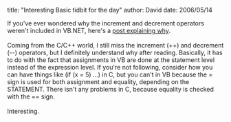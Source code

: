 
title: "Interesting Basic tidbit for the day"
author: David
date: 2006/05/14

If you've ever wondered why the increment and decrement operators weren't included in VB.NET, here's a <a href="http://http://www.panopticoncentral.net/archive/2003/12/02/251.aspx">post explaining why</a>. <br /><br />Coming from the C/C++ world, I still miss the increment (++) and decrement (--) operators, but I definitely understand why after reading. Basically, it has to do with the fact that assignments in VB are done at the statement level instead of the expression level. If you're not following, consider how you can have things like (if (x = 5) ...) in C, but you can't in VB because the = sign is used for both assignment and equality, depending on the STATEMENT. There isn't any problems in C, because equality is checked with the == sign.<br /><br />Interesting.<br />
